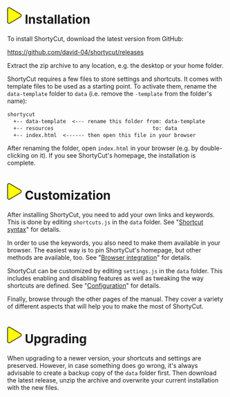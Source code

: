 # ![](img/arrow.svg) Installation

To install ShortyCut, download the latest version from GitHub:

<https://github.com/david-04/shortycut/releases>

Extract the zip archive to any location, e.g. the desktop or your home folder.

ShortyCut requires a few files to store settings and shortcuts.
It comes with template files to be used as a starting point.
To activate them, rename the `data-template` folder to `data` (i.e. remove the `-template` from the folder's name):

```text
shortycut
  +-- data-template  <--- rename this folder from: data-template
  +-- resources                                to: data
  +-- index.html  <------ then open this file in your browser
```

After renaming the folder, open `index.html` in your browser (e.g. by double-clicking on it).
If you see ShortyCut's homepage, the installation is complete.

# ![](img/arrow.svg) Customization

After installing ShortyCut, you need to add your own links and keywords.
This is done by editing `shortcuts.js` in the `data` folder.
See "[Shortcut syntax](shortcut-syntax.md)" for details.

In order to use the keywords, you also need to make them available in your browser.
The easiest way is to pin ShortyCut's homepage, but other methods are available, too.
See "[Browser integration](browser-integration.md)" for details.

ShortyCut can be customized by editing `settings.js` in the `data` folder.
This includes enabling and disabling features as well as tweaking the way shortcuts are defined.
See "[Configuration](configuration.md)" for details.

Finally, browse through the other pages of the manual.
They cover a variety of different aspects that will help you to make the most of ShortyCut.

# ![](img/arrow.svg) Upgrading

When upgrading to a newer version, your shortcuts and settings are preserved.
However, in case something does go wrong, it's always advisable to create a backup copy of the `data` folder first.
Then download the latest release, unzip the archive and overwrite your current installation with the new files.

